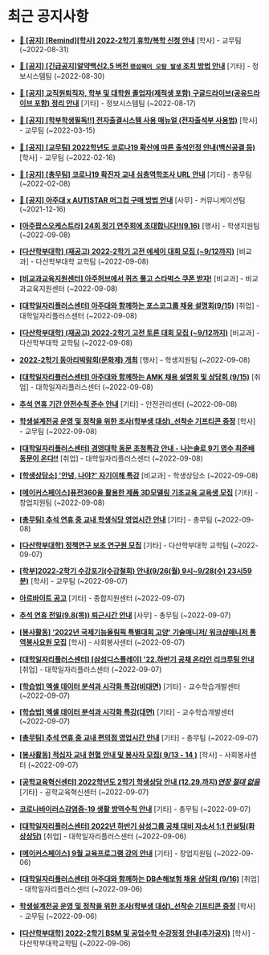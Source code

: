 # 최근 공지사항

* **[📌 [공지] [Remind][학사] 2022-2학기 휴학/복학 신청 안내](http://ajou.ac.kr/kr/ajou/notice.do?mode=view&amp;articleNo=203322&amp;article.offset=0&amp;articleLimit=30)**
 [학사] - 교무팀 (~2022-08-31)

* **[📌 [공지] [긴급공지]알약백신2.5 버전 `랜섬웨어 오탐 발생` 조치 방법 안내](http://ajou.ac.kr/kr/ajou/notice.do?mode=view&amp;articleNo=203255&amp;article.offset=0&amp;articleLimit=30)**
 [기타] - 정보시스템팀 (~2022-08-30)

* **[📌 [공지] 교직원퇴직자, 학부 및 대학원 졸업자(제적생 포함) 구글드라이브(공유드라이브 포함) 정리 안내](http://ajou.ac.kr/kr/ajou/notice.do?mode=view&amp;articleNo=202858&amp;article.offset=0&amp;articleLimit=30)**
 [기타] - 정보시스템팀 (~2022-08-17)

* **[📌 [공지] [학부학생필독!!] 전자출결시스템 사용 매뉴얼 (전자출석부 사용법)](http://ajou.ac.kr/kr/ajou/notice.do?mode=view&amp;articleNo=192571&amp;article.offset=0&amp;articleLimit=30)**
 [학사] - 교무팀 (~2022-03-15)

* **[📌 [공지] [교무팀] 2022학년도 코로나19 확산에 따른 출석인정 안내(백신공결 등)](http://ajou.ac.kr/kr/ajou/notice.do?mode=view&amp;articleNo=180913&amp;article.offset=0&amp;articleLimit=30)**
 [학사] - 교무팀 (~2022-02-16)

* **[📌 [공지] [총무팀] 코로나19 확진자 교내 심층역학조사 URL 안내](http://ajou.ac.kr/kr/ajou/notice.do?mode=view&amp;articleNo=180493&amp;article.offset=0&amp;articleLimit=30)**
 [기타] - 총무팀 (~2022-02-08)

* **[📌 [공지] 아주대 x AUTISTAR 머그컵 구매 방법 안내](http://ajou.ac.kr/kr/ajou/notice.do?mode=view&amp;articleNo=147976&amp;article.offset=0&amp;articleLimit=30)**
 [사무] - 커뮤니케이션팀 (~2021-12-16)

* **[[아주팝스오케스트라] 24회 정기 연주회에 초대합니다!!(9.16)](http://ajou.ac.kr/kr/ajou/notice.do?mode=view&amp;articleNo=203751&amp;article.offset=0&amp;articleLimit=30)**
 [행사] - 학생지원팀 (~2022-09-08)

* **[[다산학부대학] (재공고) 2022-2학기 고전 에세이 대회 모집 (~9/12까지)](http://ajou.ac.kr/kr/ajou/notice.do?mode=view&amp;articleNo=203748&amp;article.offset=0&amp;articleLimit=30)**
 [비교과] - 다산학부대학 교학팀 (~2022-09-08)

* **[[비교과교육지원센터] 아주허브에서 퀴즈 풀고 스타벅스 쿠폰 받자!](http://ajou.ac.kr/kr/ajou/notice.do?mode=view&amp;articleNo=203747&amp;article.offset=0&amp;articleLimit=30)**
 [비교과] - 비교과교육지원센터 (~2022-09-08)

* **[[대학일자리플러스센터] 아주대와 함께하는 포스코그룹 채용 설명회(9/15)](http://ajou.ac.kr/kr/ajou/notice.do?mode=view&amp;articleNo=203746&amp;article.offset=0&amp;articleLimit=30)**
 [취업] - 대학일자리플러스센터 (~2022-09-08)

* **[[다산학부대학] (재공고) 2022-2학기 고전 토론 대회 모집 (~9/12까지)](http://ajou.ac.kr/kr/ajou/notice.do?mode=view&amp;articleNo=203745&amp;article.offset=0&amp;articleLimit=30)**
 [비교과] - 다산학부대학 교학팀 (~2022-09-08)

* **[2022-2학기 동아리박람회(문화제) 개최](http://ajou.ac.kr/kr/ajou/notice.do?mode=view&amp;articleNo=203743&amp;article.offset=0&amp;articleLimit=30)**
 [행사] - 학생지원팀 (~2022-09-08)

* **[[대학일자리플러스센터] 아주대와 함께하는 AMK 채용 설명회 및 상담회 (9/15)](http://ajou.ac.kr/kr/ajou/notice.do?mode=view&amp;articleNo=203737&amp;article.offset=0&amp;articleLimit=30)**
 [취업] - 대학일자리플러스센터 (~2022-09-08)

* **[추석 연휴 기간 안전수칙 준수 안내](http://ajou.ac.kr/kr/ajou/notice.do?mode=view&amp;articleNo=203730&amp;article.offset=0&amp;articleLimit=30)**
 [기타] - 안전관리센터 (~2022-09-08)

* **[학생설계전공 운영 및 정착을 위한 조사(학부생 대상)_선착순 기프티콘 증정](http://ajou.ac.kr/kr/ajou/notice.do?mode=view&amp;articleNo=203728&amp;article.offset=0&amp;articleLimit=30)**
 [학사] - 교무팀 (~2022-09-08)

* **[[대학일자리플러스센터] 경영대학 동문 초청특강 안내 - 나는솔로 9기 영수 최준배 동문이 온다!!](http://ajou.ac.kr/kr/ajou/notice.do?mode=view&amp;articleNo=203721&amp;article.offset=0&amp;articleLimit=30)**
 [취업] - 대학일자리플러스센터 (~2022-09-08)

* **[[학생상담소] &#x27;안녕, 나야?&#x27; 자기이해 특강](http://ajou.ac.kr/kr/ajou/notice.do?mode=view&amp;articleNo=203718&amp;article.offset=0&amp;articleLimit=30)**
 [비교과] - 학생상담소 (~2022-09-08)

* **[[메이커스페이스]퓨전360을 활용한 제품 3D모델링 기초교육 교육생 모집](http://ajou.ac.kr/kr/ajou/notice.do?mode=view&amp;articleNo=203715&amp;article.offset=0&amp;articleLimit=30)**
 [기타] - 창업지원팀 (~2022-09-08)

* **[[총무팀] 추석 연휴 중 교내 학생식당 영업시간 안내](http://ajou.ac.kr/kr/ajou/notice.do?mode=view&amp;articleNo=203705&amp;article.offset=0&amp;articleLimit=30)**
 [기타] - 총무팀 (~2022-09-08)

* **[[다산학부대학] 정책연구 보조 연구원 모집](http://ajou.ac.kr/kr/ajou/notice.do?mode=view&amp;articleNo=203683&amp;article.offset=0&amp;articleLimit=30)**
 [기타] - 다산학부대학 교학팀 (~2022-09-07)

* **[[학부]2022-2학기 수강포기(수강철회) 안내(9/26(월) 9시~9/28(수) 23시59분)](http://ajou.ac.kr/kr/ajou/notice.do?mode=view&amp;articleNo=203679&amp;article.offset=0&amp;articleLimit=30)**
 [학사] - 교무팀 (~2022-09-07)

* **[아르바이트 공고](http://ajou.ac.kr/kr/ajou/notice.do?mode=view&amp;articleNo=203677&amp;article.offset=0&amp;articleLimit=30)**
 [기타] - 종합지원센터 (~2022-09-07)

* **[추석 연휴 전일(9.8(목)) 퇴근시간 안내](http://ajou.ac.kr/kr/ajou/notice.do?mode=view&amp;articleNo=203671&amp;article.offset=0&amp;articleLimit=30)**
 [사무] - 총무팀 (~2022-09-07)

* **[[봉사활동] &#x27;2022년 국제기능올림픽 특별대회 고양&#x27; 기술매니저/ 워크샵매니저 통역봉사요원 모집](http://ajou.ac.kr/kr/ajou/notice.do?mode=view&amp;articleNo=203662&amp;article.offset=0&amp;articleLimit=30)**
 [학사] - 사회봉사센터 (~2022-09-07)

* **[[대학일자리플러스센터] [삼성디스플레이] &#x27;22.하반기 공채 온라인 리크루팅 안내](http://ajou.ac.kr/kr/ajou/notice.do?mode=view&amp;articleNo=203660&amp;article.offset=0&amp;articleLimit=30)**
 [취업] - 대학일자리플러스센터 (~2022-09-07)

* **[[학습법] 엑셀 데이터 분석과 시각화 특강(비대면)](http://ajou.ac.kr/kr/ajou/notice.do?mode=view&amp;articleNo=203655&amp;article.offset=0&amp;articleLimit=30)**
 [기타] - 교수학습개발센터 (~2022-09-07)

* **[[학습법] 엑셀 데이터 분석과 시각화 특강(대면)](http://ajou.ac.kr/kr/ajou/notice.do?mode=view&amp;articleNo=203654&amp;article.offset=0&amp;articleLimit=30)**
 [기타] - 교수학습개발센터 (~2022-09-07)

* **[[총무팀] 추석 연휴 중 교내 편의점 영업시간 안내](http://ajou.ac.kr/kr/ajou/notice.do?mode=view&amp;articleNo=203653&amp;article.offset=0&amp;articleLimit=30)**
 [기타] - 총무팀 (~2022-09-07)

* **[[봉사활동] 적십자 교내 헌혈 안내 및 봉사자 모집( 9/13 - 14 )](http://ajou.ac.kr/kr/ajou/notice.do?mode=view&amp;articleNo=203647&amp;article.offset=0&amp;articleLimit=30)**
 [학사] - 사회봉사센터 (~2022-09-07)

* **[[공학교육혁신센터] 2022학년도 2학기 학생상담 안내 (12.29.까지)*연장 절대 없음*](http://ajou.ac.kr/kr/ajou/notice.do?mode=view&amp;articleNo=203643&amp;article.offset=0&amp;articleLimit=30)**
 [기타] - 공학교육혁신센터 (~2022-09-07)

* **[코로나바이러스감염증-19 생활 방역수칙 안내](http://ajou.ac.kr/kr/ajou/notice.do?mode=view&amp;articleNo=203632&amp;article.offset=0&amp;articleLimit=30)**
 [기타] - 총무팀 (~2022-09-07)

* **[[대학일자리플러스센터] 2022년 하반기 삼성그룹 공채 대비 자소서 1:1 컨설팅(화상상담)](http://ajou.ac.kr/kr/ajou/notice.do?mode=view&amp;articleNo=203628&amp;article.offset=0&amp;articleLimit=30)**
 [취업] - 대학일자리플러스센터 (~2022-09-06)

* **[[메이커스페이스] 9월 교육프로그램 강의 안내](http://ajou.ac.kr/kr/ajou/notice.do?mode=view&amp;articleNo=203622&amp;article.offset=0&amp;articleLimit=30)**
 [기타] - 창업지원팀 (~2022-09-06)

* **[[대학일자리플러스센터] 아주대와 함께하는 DB손해보험 채용 상담회 (9/16)](http://ajou.ac.kr/kr/ajou/notice.do?mode=view&amp;articleNo=203621&amp;article.offset=0&amp;articleLimit=30)**
 [취업] - 대학일자리플러스센터 (~2022-09-06)

* **[학생설계전공 운영 및 정착을 위한 조사(학부생 대상)_선착순 기프티콘 증정](http://ajou.ac.kr/kr/ajou/notice.do?mode=view&amp;articleNo=203615&amp;article.offset=0&amp;articleLimit=30)**
 [학사] - 교무팀 (~2022-09-06)

* **[[다산학부대학] 2022-2학기 BSM 및 공업수학 수강정정 안내(추가공지)](http://ajou.ac.kr/kr/ajou/notice.do?mode=view&amp;articleNo=203612&amp;article.offset=0&amp;articleLimit=30)**
 [학사] - 다산학부대학교학팀 (~2022-09-06)
